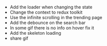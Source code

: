 - Add the loader when changing the state
- Change the context to redux toolkit
- Use the infinite scrolling in the trending page
- Add the debounce on the search bar
- In some gif there is no info on hover fix it
- Add the skeleton loading
- share gif

